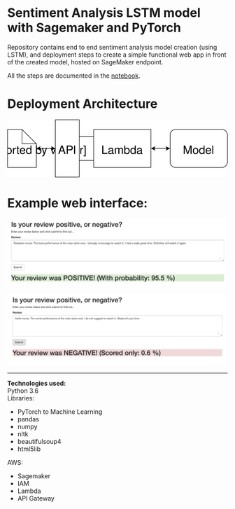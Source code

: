 
# Sentiment Analysis LSTM model with Sagemaker and PyTorch

Repository contains end to end sentiment analysis model creation (using LSTM),
and deployment steps to create a simple functional web app in front of the created model, hosted on SageMaker endpoint.

All the steps are documented in the [notebook](https://github.com/bdnf/sagemaker-deployment/blob/master/SageMaker%20Project.ipynb).

# Deployment Architecture

![Architecture](./assets/Web%20App%20Diagram.svg)

# Example web interface:

![Positive](./assets/positive.png)

![Negative](./assets/negative.png)

----
**Technologies used:**
<br> Python 3.6
<br> Libraries:
- PyTorch to Machine Learning
- pandas
- numpy
- nltk
- beautifulsoup4
- html5lib

AWS:
- Sagemaker
- IAM
- Lambda
- API Gateway
